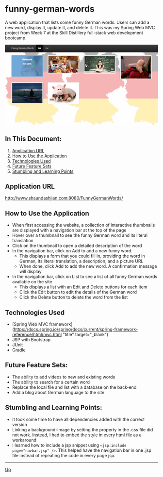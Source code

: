 # funny-german-words
A web application that lists some funny German words. Users can add a new word, display it, update it, and delete it. This was my Spring Web MVC project from Week 7 at the Skill Distillery full-stack web development bootcamp.

![alt text](funny-german-words.png "FunnyGermanWords")

## In This Document:
1. [Application URL](#application-url)
2. [How to Use the Application](#how-touse-the-application)
3. [Technologies Used](#technologies-used)
4. [Future Feature Sets](#future-feature-sets)
5. [Stumbling and Learning Points](#stumbling-and-learning-points)

## Application URL
http://www.shaundashjian.com:8080/FunnyGermanWords/

## How to Use the Application
* When first accessing the website, a collection of interactive thumbnails are displayed with a navigation bar at the top of the page
* Hover over a thumbnail to see the funny German word and its literal translation
* Click on the thumbnail to open a detailed description of the word
* In the navigation bar, click on Add to add a new funny word. 
  * This displays a form that you could fill in, providing the word in German, its literal translation, a description, and a picture URL
  * When done, click Add to add the new word. A confirmation message will display
* In the navigation bar, click on List to see a list of all funny German words available on the site
  * This displays a list with an Edit and Delete buttons for each item
  * Click the Edit button to edit the details of the German word
  * Click the Delete button to delete the word from the list

## Technologies Used
  * [Spring Web MVC framework](https://docs.spring.io/spring/docs/current/spring-framework-reference/html/mvc.html "title" target="_blank")
  * JSP with Bootstrap
  * JUnit
  * Gradle
  
## Future Feature Sets:
  * The ability to add videos to new and existing words
  * The ability to search for a certain word
  * Replace the local file and list with a database on the back-end
  * Add a blog about German language to the site
  
## Stumbling and Learning Points:
  * It took some time to have all dependencies added with the correct version
  * Linking a background-image by setting the property in the .css file did not work. Instead, I had to embed the style in every html file as a workaround
  * I learned how to include a jsp snippet using `<jsp:include page="navbar.jsp" />`. This helped have the navigation bar in one .jsp file instead of repeating the code in every page jsp.
<hr>

[Up](README.md)
